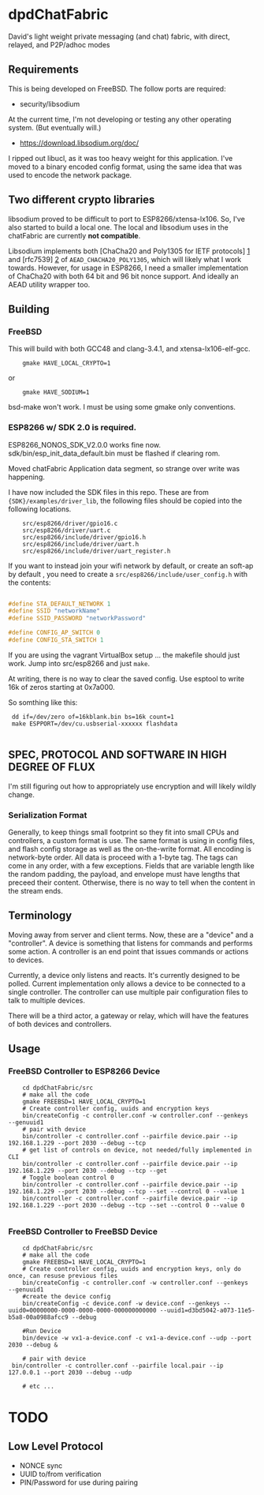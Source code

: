 # dpdChatFabric

David's light weight private messaging (and chat) fabric, with direct, relayed, and P2P/adhoc modes

## Requirements 

This is being developed on FreeBSD.  The follow ports are required:

* security/libsodium	
		
At the current time, I'm not developing or testing any other operating system. (But eventually will.)

* https://download.libsodium.org/doc/

I ripped out libucl, as it was too heavy weight for this application. I've moved to a binary encoded
config format, using the same idea that was used to encode the network package.

## Two different crypto libraries

libsodium proved to be difficult to port to ESP8266/xtensa-lx106.  So, I've also started to build a local one.  The local and libsodium uses in the chatFabric  are currently **not compatible**.

Libsodium implements both [ChaCha20 and Poly1305 for IETF protocols] [1] and [rfc7539] [2] of `AEAD_CHACHA20_POLY1305`, which will likely what I work towards.  However, for usage in ESP8266, I need a smaller implementation of  ChaCha20 with both 64 bit and 96 bit nonce support.  And ideally an AEAD utility wrapper too.


## Building 

### FreeBSD 

This will build with both GCC48 and clang-3.4.1, and xtensa-lx106-elf-gcc. 

		gmake HAVE_LOCAL_CRYPTO=1
		
or

		gmake HAVE_SODIUM=1

bsd-make won't work.  I must be using some gmake only conventions.		

### ESP8266 w/ SDK 2.0 is required.

ESP8266_NONOS_SDK_V2.0.0 works fine now.  sdk/bin/esp_init_data_default.bin must be flashed if clearing rom.

Moved chatFabric Application data segment, so strange over write was happening.


I have now included the SDK files in this repo. These are  from `{SDK}/examples/driver_lib`, the following files should be copied into the following locations.

```
	src/esp8266/driver/gpio16.c
	src/esp8266/driver/uart.c
	src/esp8266/include/driver/gpio16.h
	src/esp8266/include/driver/uart.h
	src/esp8266/include/driver/uart_register.h
```	

If you want to instead join your wifi network by default, or create an soft-ap by default , you need to create a `src/esp8266/include/user_config.h` with the contents:

```C

#define STA_DEFAULT_NETWORK 1
#define SSID "networkName"
#define SSID_PASSWORD "networkPassword"

#define CONFIG_AP_SWITCH 0
#define CONFIG_STA_SWITCH 1 

```


If you are using the vagrant VirtualBox setup ... the makefile should just work. Jump into src/esp8266 and just `make`.

At writing, there is no way to clear the saved config.  Use esptool to write 16k of zeros starting at 0x7a000.

So somthing like this:

```shell
 dd if=/dev/zero of=16kblank.bin bs=16k count=1
 make ESPPORT=/dev/cu.usbserial-xxxxxx flashdata
 
```

##  SPEC, PROTOCOL AND SOFTWARE IN HIGH DEGREE OF FLUX 

I'm still figuring out how to appropriately use encryption and will likely wildly change.

### Serialization Format

Generally, to keep things small footprint so they fit into small CPUs and controllers, a custom format is use.  The same format is using in config files, and flash config storage as well as the on-the-write format.  All encoding is network-byte order.  All data is proceed with a 1-byte tag. The tags can come in any order, with a few exceptions. Fields that are variable length like the random padding, the payload, and envelope must have lengths that preceed their content.  Otherwise, there is no way to tell when the content in the stream ends.

## Terminology 

Moving away from server and client terms.  Now, these are a "device" and a "controller".  A device is 
something that listens for commands and performs some action.  A controller is an end point that issues commands or actions to devices.   

Currently, a device only listens and reacts. It's currently designed to be polled.  Current implementation  only allows a device to be connected to a single controller. The controller can use multiple pair configuration
files to talk to multiple devices.

There will be a third actor, a gateway or relay, which will have the features of both devices and controllers.

## Usage 

### FreeBSD Controller to ESP8266 Device 

```shell
	cd dpdChatFabric/src
	# make all the code
	gmake FREEBSD=1 HAVE_LOCAL_CRYPTO=1
	# Create controller config, uuids and encryption keys
	bin/createConfig -c controller.conf -w controller.conf --genkeys  --genuuid1
	# pair with device 
	bin/controller -c controller.conf --pairfile device.pair --ip 192.168.1.229 --port 2030 --debug --tcp
	# get list of controls on device, not needed/fully implemented in CLI
	bin/controller -c controller.conf --pairfile device.pair --ip 192.168.1.229 --port 2030 --debug --tcp --get
	# Toggle boolean control 0
	bin/controller -c controller.conf --pairfile device.pair --ip 192.168.1.229 --port 2030 --debug --tcp --set --control 0 --value 1
	bin/controller -c controller.conf --pairfile device.pair --ip 192.168.1.229 --port 2030 --debug --tcp --set --control 0 --value 0
	

```
	
### FreeBSD Controller to FreeBSD Device
```shell
	cd dpdChatFabric/src
	# make all the code
	gmake FREEBSD=1 HAVE_LOCAL_CRYPTO=1
	# Create controller config, uuids and encryption keys, only do once, can resuse previous files
	bin/createConfig -c controller.conf -w controller.conf --genkeys  --genuuid1
	#create the device config
	bin/createConfig -c device.conf -w device.conf --genkeys --uuid0=00000000-0000-0000-0000-000000000000 --uuid1=d3bd5042-a073-11e5-b5a8-00a0988afcc9 --debug

	#Run Device 
	bin/device -w vx1-a-device.conf -c vx1-a-device.conf --udp --port 2030 --debug &	
	
	# pair with device 
 bin/controller -c controller.conf --pairfile local.pair --ip 127.0.0.1 --port 2030 --debug --udp
 
	# etc ...	

```
	

# TODO

## Low Level Protocol 

* NONCE sync
* UUID to/from verification
* PIN/Password for use during pairing



[1]: https://tools.ietf.org/html/draft-agl-tls-chacha20poly1305-04
[2]: https://tools.ietf.org/html/rfc7539
